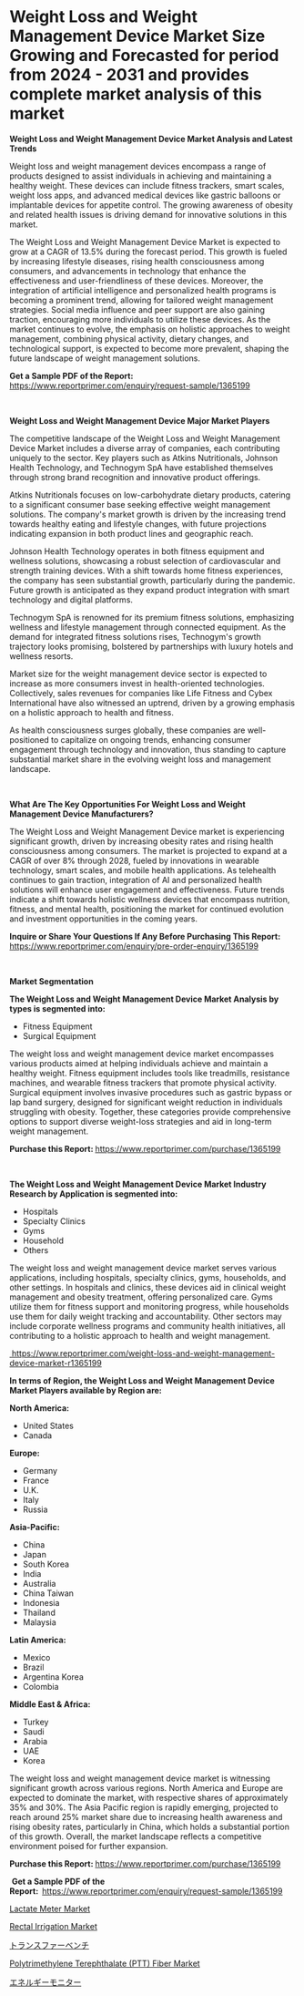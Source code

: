 <p><h1>Weight Loss and Weight Management Device Market Size Growing and Forecasted for period from 2024 - 2031 and provides complete market analysis of this market</h1></p><p><strong>Weight Loss and Weight Management Device Market Analysis and Latest Trends</strong></p>
<p><p>Weight loss and weight management devices encompass a range of products designed to assist individuals in achieving and maintaining a healthy weight. These devices can include fitness trackers, smart scales, weight loss apps, and advanced medical devices like gastric balloons or implantable devices for appetite control. The growing awareness of obesity and related health issues is driving demand for innovative solutions in this market.</p><p>The Weight Loss and Weight Management Device Market is expected to grow at a CAGR of 13.5% during the forecast period. This growth is fueled by increasing lifestyle diseases, rising health consciousness among consumers, and advancements in technology that enhance the effectiveness and user-friendliness of these devices. Moreover, the integration of artificial intelligence and personalized health programs is becoming a prominent trend, allowing for tailored weight management strategies. Social media influence and peer support are also gaining traction, encouraging more individuals to utilize these devices. As the market continues to evolve, the emphasis on holistic approaches to weight management, combining physical activity, dietary changes, and technological support, is expected to become more prevalent, shaping the future landscape of weight management solutions.</p></p>
<p><strong>Get a Sample PDF of the Report:&nbsp;</strong> <a href="https://www.reportprimer.com/enquiry/request-sample/1365199">https://www.reportprimer.com/enquiry/request-sample/1365199</a></p>
<p>&nbsp;</p>
<p><strong>Weight Loss and Weight Management Device Major Market Players</strong></p>
<p><p>The competitive landscape of the Weight Loss and Weight Management Device Market includes a diverse array of companies, each contributing uniquely to the sector. Key players such as Atkins Nutritionals, Johnson Health Technology, and Technogym SpA have established themselves through strong brand recognition and innovative product offerings.</p><p>Atkins Nutritionals focuses on low-carbohydrate dietary products, catering to a significant consumer base seeking effective weight management solutions. The company's market growth is driven by the increasing trend towards healthy eating and lifestyle changes, with future projections indicating expansion in both product lines and geographic reach.</p><p>Johnson Health Technology operates in both fitness equipment and wellness solutions, showcasing a robust selection of cardiovascular and strength training devices. With a shift towards home fitness experiences, the company has seen substantial growth, particularly during the pandemic. Future growth is anticipated as they expand product integration with smart technology and digital platforms.</p><p>Technogym SpA is renowned for its premium fitness solutions, emphasizing wellness and lifestyle management through connected equipment. As the demand for integrated fitness solutions rises, Technogym's growth trajectory looks promising, bolstered by partnerships with luxury hotels and wellness resorts.</p><p>Market size for the weight management device sector is expected to increase as more consumers invest in health-oriented technologies. Collectively, sales revenues for companies like Life Fitness and Cybex International have also witnessed an uptrend, driven by a growing emphasis on a holistic approach to health and fitness. </p><p>As health consciousness surges globally, these companies are well-positioned to capitalize on ongoing trends, enhancing consumer engagement through technology and innovation, thus standing to capture substantial market share in the evolving weight loss and management landscape.</p></p>
<p>&nbsp;</p>
<p><strong>What Are The Key Opportunities For Weight Loss and Weight Management Device Manufacturers?</strong></p>
<p><p>The Weight Loss and Weight Management Device market is experiencing significant growth, driven by increasing obesity rates and rising health consciousness among consumers. The market is projected to expand at a CAGR of over 8% through 2028, fueled by innovations in wearable technology, smart scales, and mobile health applications. As telehealth continues to gain traction, integration of AI and personalized health solutions will enhance user engagement and effectiveness. Future trends indicate a shift towards holistic wellness devices that encompass nutrition, fitness, and mental health, positioning the market for continued evolution and investment opportunities in the coming years.</p></p>
<p><strong>Inquire or Share Your Questions If Any Before Purchasing This Report:</strong> <a href="https://www.reportprimer.com/enquiry/pre-order-enquiry/1365199">https://www.reportprimer.com/enquiry/pre-order-enquiry/1365199</a></p>
<p>&nbsp;</p>
<p><strong>Market Segmentation</strong></p>
<p><strong>The Weight Loss and Weight Management Device Market Analysis by types is segmented into:</strong></p>
<p><ul><li>Fitness Equipment</li><li>Surgical Equipment</li></ul></p>
<p><p>The weight loss and weight management device market encompasses various products aimed at helping individuals achieve and maintain a healthy weight. Fitness equipment includes tools like treadmills, resistance machines, and wearable fitness trackers that promote physical activity. Surgical equipment involves invasive procedures such as gastric bypass or lap band surgery, designed for significant weight reduction in individuals struggling with obesity. Together, these categories provide comprehensive options to support diverse weight-loss strategies and aid in long-term weight management.</p></p>
<p><strong>Purchase this Report:&nbsp;</strong><a href="https://www.reportprimer.com/purchase/1365199">https://www.reportprimer.com/purchase/1365199</a></p>
<p>&nbsp;</p>
<p><strong>The Weight Loss and Weight Management Device Market Industry Research by Application is segmented into:</strong></p>
<p><ul><li>Hospitals</li><li>Specialty Clinics</li><li>Gyms</li><li>Household</li><li>Others</li></ul></p>
<p><p>The weight loss and weight management device market serves various applications, including hospitals, specialty clinics, gyms, households, and other settings. In hospitals and clinics, these devices aid in clinical weight management and obesity treatment, offering personalized care. Gyms utilize them for fitness support and monitoring progress, while households use them for daily weight tracking and accountability. Other sectors may include corporate wellness programs and community health initiatives, all contributing to a holistic approach to health and weight management.</p></p>
<p><a href="https://www.reportprimer.com/weight-loss-and-weight-management-device-market-r1365199">&nbsp;https://www.reportprimer.com/weight-loss-and-weight-management-device-market-r1365199</a></p>
<p><strong>In terms of Region, the Weight Loss and Weight Management Device Market Players available by Region are:</strong></p>
<p>
    <p> <strong> North America: </strong>
        <ul>
            <li>United States</li>
            <li>Canada</li>
        </ul>
        </p> 
    <p> <strong> Europe: </strong>
        <ul>
            <li>Germany</li>
            <li>France</li>
            <li>U.K.</li>
            <li>Italy</li>
            <li>Russia</li>
        </ul>
        </p> 
    <p> <strong> Asia-Pacific: </strong>
        <ul>
            <li>China</li>
            <li>Japan</li>
            <li>South Korea</li>
            <li>India</li>
            <li>Australia</li>
            <li>China Taiwan</li>
            <li>Indonesia</li>
            <li>Thailand</li>
            <li>Malaysia</li>
        </ul>
        </p> 
    <p> <strong> Latin America: </strong>
        <ul>
            <li>Mexico</li>
            <li>Brazil</li>
            <li>Argentina Korea</li>
            <li>Colombia</li>
        </ul>
        </p> 
    <p> <strong> Middle East & Africa: </strong>
        <ul>
            <li>Turkey</li>
            <li>Saudi</li>
            <li>Arabia</li>
            <li>UAE</li>
            <li>Korea</li>
        </ul>
    </p>
    </p>
<p><p>The weight loss and weight management device market is witnessing significant growth across various regions. North America and Europe are expected to dominate the market, with respective shares of approximately 35% and 30%. The Asia Pacific region is rapidly emerging, projected to reach around 25% market share due to increasing health awareness and rising obesity rates, particularly in China, which holds a substantial portion of this growth. Overall, the market landscape reflects a competitive environment poised for further expansion.</p></p>
<p><strong>Purchase this Report: </strong><a href="https://www.reportprimer.com/purchase/1365199">https://www.reportprimer.com/purchase/1365199</a></p>
<p>&nbsp;<strong>Get a Sample PDF of the Report:&nbsp;&nbsp;</strong><a href="https://www.reportprimer.com/enquiry/request-sample/1365199">https://www.reportprimer.com/enquiry/request-sample/1365199</a></p>
<p><strong></strong></p>
<p><p><a href="https://www.linkedin.com/pulse/strategic-market-insights-navigating-global-lactate-meter-bxsrf?trackingId=qNt7vwf3QO%2BHGLpIIfJdjA%3D%3D">Lactate Meter Market</a></p><p><a href="https://www.linkedin.com/pulse/what-current-future-prospects-rectal-irrigation-market-analysis-kge6f?trackingId=Ih0wHsMyQC6UMzraVHLlKg%3D%3D">Rectal Irrigation Market</a></p><p><a href="https://medium.com/@charm85472013/%E3%83%88%E3%83%A9%E3%83%B3%E3%82%B9%E3%83%95%E3%82%A1%E3%83%BC%E3%83%99%E3%83%B3%E3%83%81%E5%B8%82%E5%A0%B4%E8%AA%BF%E6%9F%BB%E3%83%AC%E3%83%9D%E3%83%BC%E3%83%88%E3%81%AB%E3%81%AF-2024%E5%B9%B4%E3%81%8B%E3%82%892031%E5%B9%B4%E3%81%BE%E3%81%A7%E3%81%AE8-4-%E3%81%AEcagr%E4%BA%88%E6%B8%AC%E3%82%92%E5%9F%BA%E3%81%AB%E3%81%97%E3%81%9F%E5%B8%82%E5%A0%B4%E8%A6%8F%E6%A8%A1-%E3%82%B7%E3%82%A7%E3%82%A2-%E6%88%90%E9%95%B7%E7%8E%87%E3%81%AE%E5%88%86%E6%9E%90%E3%81%8C%E5%90%AB%E3%81%BE%E3%82%8C%E3%81%A6%E3%81%84%E3%81%BE%E3%81%99-6aea7415ff08?postPublishedType=repub">トランスファーベンチ</a></p><p><a href="https://issuu.com/reportprime-2/docs/polytrimethylene-terephthalate-ptt-_c77b3eabd6fa2a">Polytrimethylene Terephthalate (PTT) Fiber Market</a></p><p><a href="https://medium.com/@charm85472013/%E3%82%A8%E3%83%8D%E3%83%AB%E3%82%AE%E3%83%BC%E3%83%A2%E3%83%8B%E3%82%BF%E3%83%BC%E3%83%9E%E3%83%BC%E3%82%B1%E3%83%83%E3%83%88%E3%81%AE%E3%83%9E%E3%83%83%E3%83%94%E3%83%B3%E3%82%B0-%E3%83%88%E3%83%AC%E3%83%B3%E3%83%89-%E8%AA%B2%E9%A1%8C-%E3%81%9D%E3%81%97%E3%81%A6%E3%83%96%E3%83%AC%E3%83%BC%E3%82%AF%E3%82%B9%E3%83%AB%E3%83%BC-2024%E5%B9%B4-2031%E5%B9%B4-b1c8ac1bcb74?postPublishedType=repub">エネルギーモニター</a></p></p>